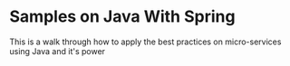 # Samples on Java With Spring

This is a walk through how to apply the best practices on micro-services using Java and it's power
